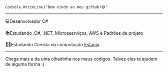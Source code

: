 <code>Console.WriteLine("Bem vindo ao meu github!😆"</code>
<hr>

<p>💻Desenvolvedor C#</p>
<p>📚Estudando .C#, .NET, Microsserviços, AWS e Padrões de projeto</p>
<p>👨‍💻Estudando Ciencia da computação <a href="https://estacio.br/" target="blank_">Estacio</a></p>

<hr>

Chega mais e da uma olhadinha nos meus códigos. Talvez eles te ajudem de alguma forma :)
